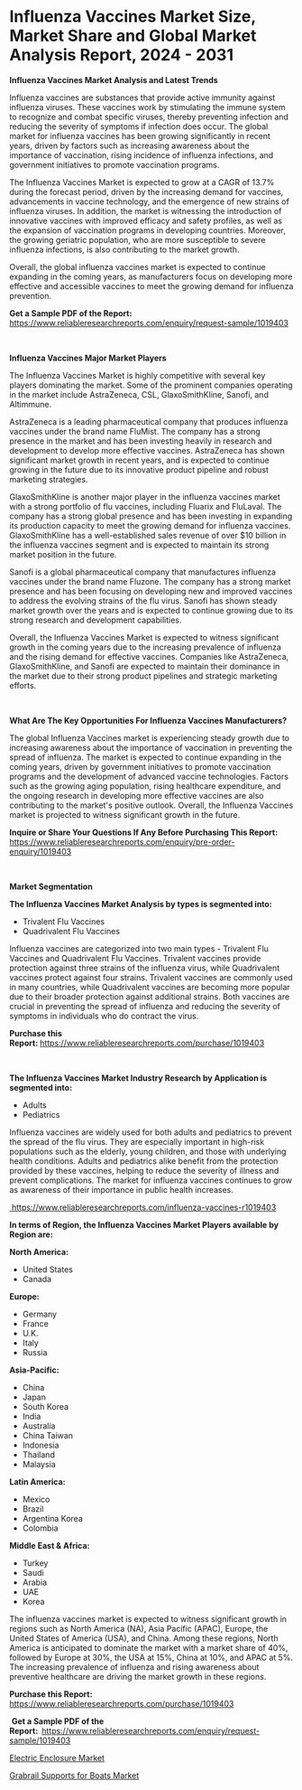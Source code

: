 <p><h1>Influenza Vaccines Market Size, Market Share and Global Market Analysis Report, 2024 - 2031</h1></p><p><strong>Influenza Vaccines Market Analysis and Latest Trends</strong></p>
<p><p>Influenza vaccines are substances that provide active immunity against influenza viruses. These vaccines work by stimulating the immune system to recognize and combat specific viruses, thereby preventing infection and reducing the severity of symptoms if infection does occur. The global market for influenza vaccines has been growing significantly in recent years, driven by factors such as increasing awareness about the importance of vaccination, rising incidence of influenza infections, and government initiatives to promote vaccination programs.</p><p>The Influenza Vaccines Market is expected to grow at a CAGR of 13.7% during the forecast period, driven by the increasing demand for vaccines, advancements in vaccine technology, and the emergence of new strains of influenza viruses. In addition, the market is witnessing the introduction of innovative vaccines with improved efficacy and safety profiles, as well as the expansion of vaccination programs in developing countries. Moreover, the growing geriatric population, who are more susceptible to severe influenza infections, is also contributing to the market growth.</p><p>Overall, the global influenza vaccines market is expected to continue expanding in the coming years, as manufacturers focus on developing more effective and accessible vaccines to meet the growing demand for influenza prevention.</p></p>
<p><strong>Get a Sample PDF of the Report:&nbsp;</strong> <a href="https://www.reliableresearchreports.com/enquiry/request-sample/1019403">https://www.reliableresearchreports.com/enquiry/request-sample/1019403</a></p>
<p>&nbsp;</p>
<p><strong>Influenza Vaccines Major Market Players</strong></p>
<p><p>The Influenza Vaccines Market is highly competitive with several key players dominating the market. Some of the prominent companies operating in the market include AstraZeneca, CSL, GlaxoSmithKline, Sanofi, and Altimmune.</p><p>AstraZeneca is a leading pharmaceutical company that produces influenza vaccines under the brand name FluMist. The company has a strong presence in the market and has been investing heavily in research and development to develop more effective vaccines. AstraZeneca has shown significant market growth in recent years, and is expected to continue growing in the future due to its innovative product pipeline and robust marketing strategies.</p><p>GlaxoSmithKline is another major player in the influenza vaccines market with a strong portfolio of flu vaccines, including Fluarix and FluLaval. The company has a strong global presence and has been investing in expanding its production capacity to meet the growing demand for influenza vaccines. GlaxoSmithKline has a well-established sales revenue of over $10 billion in the influenza vaccines segment and is expected to maintain its strong market position in the future.</p><p>Sanofi is a global pharmaceutical company that manufactures influenza vaccines under the brand name Fluzone. The company has a strong market presence and has been focusing on developing new and improved vaccines to address the evolving strains of the flu virus. Sanofi has shown steady market growth over the years and is expected to continue growing due to its strong research and development capabilities.</p><p>Overall, the Influenza Vaccines Market is expected to witness significant growth in the coming years due to the increasing prevalence of influenza and the rising demand for effective vaccines. Companies like AstraZeneca, GlaxoSmithKline, and Sanofi are expected to maintain their dominance in the market due to their strong product pipelines and strategic marketing efforts.</p></p>
<p>&nbsp;</p>
<p><strong>What Are The Key Opportunities For Influenza Vaccines Manufacturers?</strong></p>
<p><p>The global Influenza Vaccines market is experiencing steady growth due to increasing awareness about the importance of vaccination in preventing the spread of influenza. The market is expected to continue expanding in the coming years, driven by government initiatives to promote vaccination programs and the development of advanced vaccine technologies. Factors such as the growing aging population, rising healthcare expenditure, and the ongoing research in developing more effective vaccines are also contributing to the market's positive outlook. Overall, the Influenza Vaccines market is projected to witness significant growth in the future.</p></p>
<p><strong>Inquire or Share Your Questions If Any Before Purchasing This Report:</strong> <a href="https://www.reliableresearchreports.com/enquiry/pre-order-enquiry/1019403">https://www.reliableresearchreports.com/enquiry/pre-order-enquiry/1019403</a></p>
<p>&nbsp;</p>
<p><strong>Market Segmentation</strong></p>
<p><strong>The Influenza Vaccines Market Analysis by types is segmented into:</strong></p>
<p><ul><li>Trivalent Flu Vaccines</li><li>Quadrivalent Flu Vaccines</li></ul></p>
<p><p>Influenza vaccines are categorized into two main types - Trivalent Flu Vaccines and Quadrivalent Flu Vaccines. Trivalent vaccines provide protection against three strains of the influenza virus, while Quadrivalent vaccines protect against four strains. Trivalent vaccines are commonly used in many countries, while Quadrivalent vaccines are becoming more popular due to their broader protection against additional strains. Both vaccines are crucial in preventing the spread of influenza and reducing the severity of symptoms in individuals who do contract the virus.</p></p>
<p><strong>Purchase this Report:&nbsp;</strong><a href="https://www.reliableresearchreports.com/purchase/1019403">https://www.reliableresearchreports.com/purchase/1019403</a></p>
<p>&nbsp;</p>
<p><strong>The Influenza Vaccines Market Industry Research by Application is segmented into:</strong></p>
<p><ul><li>Adults</li><li>Pediatrics</li></ul></p>
<p><p>Influenza vaccines are widely used for both adults and pediatrics to prevent the spread of the flu virus. They are especially important in high-risk populations such as the elderly, young children, and those with underlying health conditions. Adults and pediatrics alike benefit from the protection provided by these vaccines, helping to reduce the severity of illness and prevent complications. The market for influenza vaccines continues to grow as awareness of their importance in public health increases.</p></p>
<p><a href="https://www.reliableresearchreports.com/influenza-vaccines-r1019403">&nbsp;https://www.reliableresearchreports.com/influenza-vaccines-r1019403</a></p>
<p><strong>In terms of Region, the Influenza Vaccines Market Players available by Region are:</strong></p>
<p>
    <p> <strong> North America: </strong>
        <ul>
            <li>United States</li>
            <li>Canada</li>
        </ul>
        </p> 
    <p> <strong> Europe: </strong>
        <ul>
            <li>Germany</li>
            <li>France</li>
            <li>U.K.</li>
            <li>Italy</li>
            <li>Russia</li>
        </ul>
        </p> 
    <p> <strong> Asia-Pacific: </strong>
        <ul>
            <li>China</li>
            <li>Japan</li>
            <li>South Korea</li>
            <li>India</li>
            <li>Australia</li>
            <li>China Taiwan</li>
            <li>Indonesia</li>
            <li>Thailand</li>
            <li>Malaysia</li>
        </ul>
        </p> 
    <p> <strong> Latin America: </strong>
        <ul>
            <li>Mexico</li>
            <li>Brazil</li>
            <li>Argentina Korea</li>
            <li>Colombia</li>
        </ul>
        </p> 
    <p> <strong> Middle East & Africa: </strong>
        <ul>
            <li>Turkey</li>
            <li>Saudi</li>
            <li>Arabia</li>
            <li>UAE</li>
            <li>Korea</li>
        </ul>
    </p>
    </p>
<p><p>The influenza vaccines market is expected to witness significant growth in regions such as North America (NA), Asia Pacific (APAC), Europe, the United States of America (USA), and China. Among these regions, North America is anticipated to dominate the market with a market share of 40%, followed by Europe at 30%, the USA at 15%, China at 10%, and APAC at 5%. The increasing prevalence of influenza and rising awareness about preventive healthcare are driving the market growth in these regions.</p></p>
<p><strong>Purchase this Report: </strong><a href="https://www.reliableresearchreports.com/purchase/1019403">https://www.reliableresearchreports.com/purchase/1019403</a></p>
<p>&nbsp;<strong>Get a Sample PDF of the Report:&nbsp;&nbsp;</strong><a href="https://www.reliableresearchreports.com/enquiry/request-sample/1019403">https://www.reliableresearchreports.com/enquiry/request-sample/1019403</a></p>
<p><strong></strong></p>
<p><p><a href="https://github.com/saplakhanom821/Market-Research-Report-List-1/blob/main/electric-enclosure-market.md">Electric Enclosure Market</a></p><p><a href="https://medium.com/@dorisstephens14/global-grabrail-supports-for-boats-market-exploring-market-share-market-trends-and-future-growth-839afdc193fe">Grabrail Supports for Boats Market</a></p></p>
